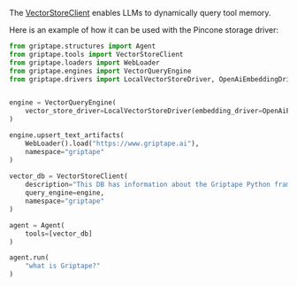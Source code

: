 The [VectorStoreClient](../../reference/griptape/tools/vector_store_client/tool.md) enables LLMs to dynamically query tool memory.

Here is an example of how it can be used with the Pincone storage driver:

```python
from griptape.structures import Agent
from griptape.tools import VectorStoreClient
from griptape.loaders import WebLoader
from griptape.engines import VectorQueryEngine
from griptape.drivers import LocalVectorStoreDriver, OpenAiEmbeddingDriver


engine = VectorQueryEngine(
    vector_store_driver=LocalVectorStoreDriver(embedding_driver=OpenAiEmbeddingDriver())
)

engine.upsert_text_artifacts(
    WebLoader().load("https://www.griptape.ai"),
    namespace="griptape"
)
    
vector_db = VectorStoreClient(
    description="This DB has information about the Griptape Python framework",
    query_engine=engine,
    namespace="griptape"
)

agent = Agent(
    tools=[vector_db]
)

agent.run(
    "what is Griptape?"
)
```
